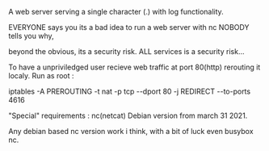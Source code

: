 A web server serving a single character (.) with log functionality.


EVERYONE says you its a bad idea to run a web server with nc NOBODY tells you why,

beyond the obvious, its a security risk. ALL services is a security risk...


To have a unpriviledged user recieve web traffic at port 80(http) rerouting it localy. Run as root :

iptables -A PREROUTING -t nat -p tcp --dport 80 -j REDIRECT --to-ports 4616


"Special" requirements : nc(netcat) Debian version from march 31 2021.

Any debian based nc version work i think, with a bit of luck even busybox nc.
